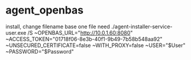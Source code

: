 # agent_openbas

install, change filename base one file need
 ./agent-installer-service-user.exe /S ~OPENBAS_URL="http://10.0.1.60:8080" ~ACCESS_TOKEN="01718f06-8e3b-40f1-9b49-7b58b548aa92" ~UNSECURED_CERTIFICATE=false ~WITH_PROXY=false ~USER="$User" ~PASSWORD="$Password"
